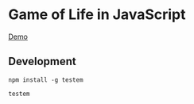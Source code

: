 # Game of Life in JavaScript

[Demo](https://iampeterbanjo.github.io/GameOfLife.In.JavaScript/)

## Development
`npm install -g testem`

`testem`